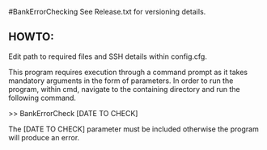 #BankErrorChecking
See Release.txt for versioning details.

## HOWTO:

Edit path to required files and SSH details within config.cfg.

This program requires execution through a command prompt as it takes mandatory arguments in the form of parameters. 
In order to run the program, within cmd, navigate to the containing directory and run the following command.

\>> BankErrorCheck [DATE TO CHECK]

The [DATE TO CHECK] parameter must be included otherwise the program will produce an error.
